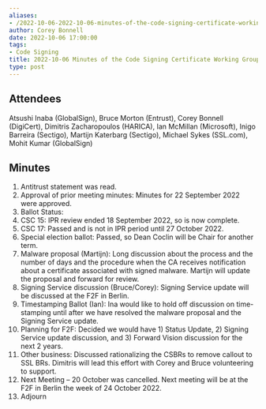 ```yaml
---
aliases:
- /2022-10-06-2022-10-06-minutes-of-the-code-signing-certificate-working-group/
author: Corey Bonnell
date: 2022-10-06 17:00:00
tags:
- Code Signing
title: 2022-10-06 Minutes of the Code Signing Certificate Working Group
type: post
---
```


## Attendees 

Atsushi Inaba (GlobalSign), Bruce Morton (Entrust), Corey Bonnell (DigiCert), Dimitris Zacharopoulos (HARICA), Ian McMillan (Microsoft), Inigo Barreira (Sectigo), Martijn Katerbarg (Sectigo), Michael Sykes (SSL.com), Mohit Kumar (GlobalSign)

## Minutes 

1. Antitrust statement was read.
1. Approval of prior meeting minutes: Minutes for 22 September 2022 were approved.
1. Ballot Status:
1. CSC 15: IPR review ended 18 September 2022, so is now complete.
1. CSC 17: Passed and is not in IPR period until 27 October 2022.
1. Special election ballot: Passed, so Dean Coclin will be Chair for another term.
1. Malware proposal (Martijn): Long discussion about the process and the number of days and the procedure when the CA receives notification about a certificate associated with signed malware. Martijn will update the proposal and forward for review.
1. Signing Service discussion (Bruce/Corey): Signing Service update will be discussed at the F2F in Berlin.
1. Timestamping Ballot (Ian): Ina would like to hold off discussion on time-stamping until after we have resolved the malware proposal and the Signing Service update.
1. Planning for F2F: Decided we would have 1) Status Update, 2) Signing Service update discussion, and 3) Forward Vision discussion for the next 2 years.
1. Other business: Discussed rationalizing the CSBRs to remove callout to SSL BRs. Dimitris will lead this effort with Corey and Bruce volunteering to support.
1. Next Meeting – 20 October was cancelled. Next meeting will be at the F2F in Berlin the week of 24 October 2022.
1. Adjourn